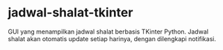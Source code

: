 # jadwal-shalat-tkinter
GUI yang menampilkan jadwal shalat berbasis TKinter Python. Jadwal shalat akan otomatis update setiap harinya, dengan dilengkapi notifikasi.

